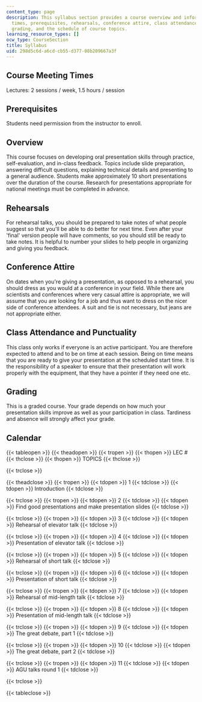 ```yaml
---
content_type: page
description: This syllabus section provides a course overview and information on meeting
  times, prerequisites, rehearsals, conference attire, class attendance and punctuality,
  grading, and the schedule of course topics.
learning_resource_types: []
ocw_type: CourseSection
title: Syllabus
uid: 298d5c6d-a6cd-cb55-d377-08b209667a3f
---
```


Course Meeting Times
--------------------

Lectures: 2 sessions / week, 1.5 hours / session

Prerequisites
-------------

Students need permission from the instructor to enroll.

Overview
--------

This course focuses on developing oral presentation skills through practice, self-evaluation, and in-class feedback. Topics include slide preparation, answering difficult questions, explaining technical details and presenting to a general audience. Students make approximately 10 short presentations over the duration of the course. Research for presentations appropriate for national meetings must be completed in advance.

Rehearsals
----------

For rehearsal talks, you should be prepared to take notes of what people suggest so that you'll be able to do better for next time. Even after your 'final' version people will have comments, so you should still be ready to take notes. It is helpful to number your slides to help people in organizing and giving you feedback.

Conference Attire
-----------------

On dates when you're giving a presentation, as opposed to a rehearsal, you should dress as you would at a conference in your field. While there are scientists and conferences where very casual attire is appropriate, we will assume that you are looking for a job and thus want to dress on the nicer side of conference attendees. A suit and tie is not necessary, but jeans are not appropriate either.

Class Attendance and Punctuality
--------------------------------

This class only works if everyone is an active participant. You are therefore expected to attend and to be on time at each session. Being on time means that you are ready to give your presentation at the scheduled start time. It is the responsibility of a speaker to ensure that their presentation will work properly with the equipment, that they have a pointer if they need one etc.

Grading
-------

This is a graded course. Your grade depends on how much your presentation skills improve as well as your participation in class. Tardiness and absence will strongly affect your grade.

Calendar
--------

{{< tableopen >}}
{{< theadopen >}}
{{< tropen >}}
{{< thopen >}}
LEC #
{{< thclose >}}
{{< thopen >}}
TOPICS
{{< thclose >}}

{{< trclose >}}

{{< theadclose >}}
{{< tropen >}}
{{< tdopen >}}
1
{{< tdclose >}}
{{< tdopen >}}
Introduction
{{< tdclose >}}

{{< trclose >}}
{{< tropen >}}
{{< tdopen >}}
2
{{< tdclose >}}
{{< tdopen >}}
Find good presentations and make presentation slides
{{< tdclose >}}

{{< trclose >}}
{{< tropen >}}
{{< tdopen >}}
3
{{< tdclose >}}
{{< tdopen >}}
Rehearsal of elevator talk
{{< tdclose >}}

{{< trclose >}}
{{< tropen >}}
{{< tdopen >}}
4
{{< tdclose >}}
{{< tdopen >}}
Presentation of elevator talk
{{< tdclose >}}

{{< trclose >}}
{{< tropen >}}
{{< tdopen >}}
5
{{< tdclose >}}
{{< tdopen >}}
Rehearsal of short talk
{{< tdclose >}}

{{< trclose >}}
{{< tropen >}}
{{< tdopen >}}
6
{{< tdclose >}}
{{< tdopen >}}
Presentation of short talk
{{< tdclose >}}

{{< trclose >}}
{{< tropen >}}
{{< tdopen >}}
7
{{< tdclose >}}
{{< tdopen >}}
Rehearsal of mid-length talk
{{< tdclose >}}

{{< trclose >}}
{{< tropen >}}
{{< tdopen >}}
8
{{< tdclose >}}
{{< tdopen >}}
Presentation of mid-length talk
{{< tdclose >}}

{{< trclose >}}
{{< tropen >}}
{{< tdopen >}}
9
{{< tdclose >}}
{{< tdopen >}}
The great debate, part 1
{{< tdclose >}}

{{< trclose >}}
{{< tropen >}}
{{< tdopen >}}
10
{{< tdclose >}}
{{< tdopen >}}
The great debate, part 2
{{< tdclose >}}

{{< trclose >}}
{{< tropen >}}
{{< tdopen >}}
11
{{< tdclose >}}
{{< tdopen >}}
AGU talks round 1
{{< tdclose >}}

{{< trclose >}}

{{< tableclose >}}